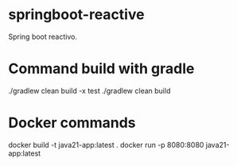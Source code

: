 # springboot-reactive
Spring boot reactivo.

# Command build with gradle
./gradlew clean build -x test
./gradlew clean build

# Docker commands
docker build -t java21-app:latest .
docker run -p 8080:8080 java21-app:latest